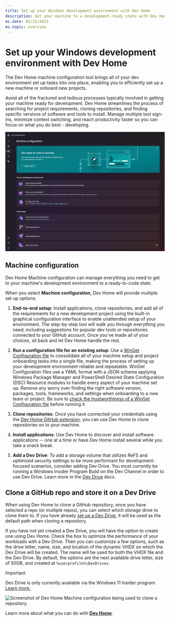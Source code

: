 ```yaml
---
title: Set up your Windows development environment with Dev Home
description: Get your machine to a development-ready state with Dev Home's integrated setup tool whether you prefer using the step-by-step graphical interface to walk through the setup process or using a WinGet Configuration file with pre-defined setup requirements.
ms.date: 05/23/2023
ms.topic: overview
---
```


# Set up your Windows development environment with Dev Home

The Dev Home machine configuration tool brings all of your dev environment set up tasks into one place, enabling you to efficiently set up a new machine or onboard new projects.

Avoid all of the fractured and tedious processes typically involved in getting your machine ready for development. Dev Home streamlines the process of searching for project requirements, cloning repositories, and finding specific versions of software and tools to install. Manage multiple tool sign-ins, minimize context switching, and reach productivity faster so you can focus on what you do best - developing.

![Screenshot of the Dev Home Machine configuration tool.](../images/devhome-machine-config.png)

## Machine configuration

Dev Home Machine configuration can manage everything you need to get to your machine's development environment to a ready-to-code state.

When you select **Machine configuration**, Dev Home will provide multiple set up options:

1. **End-to-end setup**: Install applications, clone repositories, and add all of the requirements for a new development project using the built-in graphical configuration interface to enable unattended setup of your environment. The step-by-step tool will walk you through everything you need, including suggestions for popular dev tools or repositories connected to your GitHub account. Once you've made all of your choices, sit back and let Dev Home handle the rest.

2. **Run a configuration file for an existing setup**: Use a [WinGet Configuration file](../package-manager/configuration/index.md) to consolidate all of your machine setup and project onboarding tasks into a single file, making the process of setting up your development environment reliable and repeatable. WinGet Configuration files use a YAML format with a JSON schema applying Windows Package Manager and PowerShell Desired State Configuration (DSC) Resource modules to handle every aspect of your machine set up. Remove any worry over finding the right software version, packages, tools, frameworks, and settings when onboarding to a new team or project. Be sure to [check the trustworthiness of a WinGet Configuration file](../package-manager/configuration/check.md) before running it.

3. **Clone repositories**: Once you have connected your credentials using the [Dev Home GitHub extension](extensions.md#dev-home-github-extension), you can use Dev Home to clone repositories on to your machine.

4. **Install applications**: Use Dev Home to discover and install software applications -- one at a time or have Dev Home install several while you take a snack break.

5. **Add a Dev Drive**: To add a storage volume that utilizes ReFS and optimized security settings to be more performant for development-focused scenarios, consider adding Dev Drive. You must currently be running a Windows Insider Program Build on the Dev Channel in order to use Dev Drive. Learn more in the [Dev Drive](../dev-drive/index.md) docs.

## Clone a GitHub repo and store it on a Dev Drive

When using Dev Home to clone a GitHub repository, once you have selected a repo (or multiple repos), you can select which storage drive to clone them to. If you have already [set up a Dev Drive](../dev-drive/index.md#how-to-set-up-a-dev-drive), it will be used as the default path when cloning a repository.

If you have not yet created a Dev Drive, you will have the option to create one using Dev Home. Check the box to optimize the performance of your workloads with a Dev Drive. Then you can customize a few options, such as the drive letter, name, size, and location of the dynamic VHDX on which the Dev Drive will be created. The name will be used for both the VHDX file and the Dev Drive. By default, the options are the next available drive letter, size of 50GB, and created at `%userprofile%\DevDrives`.  

> [!IMPORTANT]
> Dev Drive is only currently available via the Windows 11 Insider program. [Learn more.](../dev-drive/index.md)

![Screenshot of Dev Home Machine configuration being used to clone a repository.](../images/devhome-github-setup.png)

Learn more about what you can do with **[Dev Home](./index.md)**.
